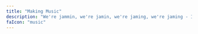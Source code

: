```yaml
---
title: "Making Music"
description: "We're jammin, we're jamin, we're jaming, we're jaming - I hope you like jaming too"
faIcon: "music"
---
```

